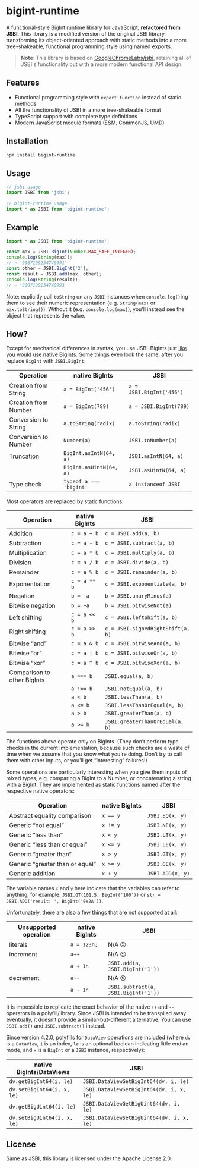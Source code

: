 # bigint-runtime

A functional-style BigInt runtime library for JavaScript, **refactored from JSBI**. This library is a modified version of the original JSBI library, transforming its object-oriented approach with static methods into a more tree-shakeable, functional programming style using named exports.

> **Note**: This library is based on [GoogleChromeLabs/jsbi](https://github.com/GoogleChromeLabs/jsbi), retaining all of JSBI's functionality but with a more modern functional API design.

## Features

- Functional programming style with `export function` instead of static methods
- All the functionality of JSBI in a more tree-shakeable format
- TypeScript support with complete type definitions
- Modern JavaScript module formats (ESM, CommonJS, UMD)

## Installation

```bash
npm install bigint-runtime
```

## Usage

```javascript
// jsbi usage
import JSBI from 'jsbi';
```

```javascript
// bigint-runtime usage
import * as JSBI from 'bigint-runtime';
```

## Example

```javascript
import * as JSBI from 'bigint-runtime';

const max = JSBI.BigInt(Number.MAX_SAFE_INTEGER);
console.log(String(max));
// → '9007199254740991'
const other = JSBI.BigInt('2');
const result = JSBI.add(max, other);
console.log(String(result));
// → '9007199254740993'
```

Note: explicitly call `toString` on any `JSBI` instances when `console.log()`ing them to see their numeric representation (e.g. `String(max)` or `max.toString()`). Without it (e.g. `console.log(max)`), you’ll instead see the object that represents the value.

## How?

Except for mechanical differences in syntax, you use JSBI-BigInts just [like you would use native BigInts](https://developers.google.com/web/updates/2018/05/bigint). Some things even look the same, after you replace `BigInt` with `JSBI.BigInt`:

| Operation            | native BigInts          | JSBI                     |
| -------------------- | ----------------------- | ------------------------ |
| Creation from String | `a = BigInt('456')`     | `a = JSBI.BigInt('456')` |
| Creation from Number | `a = BigInt(789)`       | `a = JSBI.BigInt(789)`   |
| Conversion to String | `a.toString(radix)`     | `a.toString(radix)`      |
| Conversion to Number | `Number(a)`             | `JSBI.toNumber(a)`       |
| Truncation           | `BigInt.asIntN(64, a)`  | `JSBI.asIntN(64, a)`     |
|                      | `BigInt.asUintN(64, a)` | `JSBI.asUintN(64, a)`    |
| Type check           | `typeof a === 'bigint'` | `a instanceof JSBI`      |

Most operators are replaced by static functions:

| Operation                   | native BigInts | JSBI                              |
| --------------------------- | -------------- | --------------------------------- |
| Addition                    | `c = a + b`    | `c = JSBI.add(a, b)`              |
| Subtraction                 | `c = a - b`    | `c = JSBI.subtract(a, b)`         |
| Multiplication              | `c = a * b`    | `c = JSBI.multiply(a, b)`         |
| Division                    | `c = a / b`    | `c = JSBI.divide(a, b)`           |
| Remainder                   | `c = a % b`    | `c = JSBI.remainder(a, b)`        |
| Exponentiation              | `c = a ** b`   | `c = JSBI.exponentiate(a, b)`     |
| Negation                    | `b = -a`       | `b = JSBI.unaryMinus(a)`          |
| Bitwise negation            | `b = ~a`       | `b = JSBI.bitwiseNot(a)`          |
| Left shifting               | `c = a << b`   | `c = JSBI.leftShift(a, b)`        |
| Right shifting              | `c = a >> b`   | `c = JSBI.signedRightShift(a, b)` |
| Bitwise “and”               | `c = a & b`    | `c = JSBI.bitwiseAnd(a, b)`       |
| Bitwise “or”                | `c = a \| b`   | `c = JSBI.bitwiseOr(a, b)`        |
| Bitwise “xor”               | `c = a ^ b`    | `c = JSBI.bitwiseXor(a, b)`       |
| Comparison to other BigInts | `a === b`      | `JSBI.equal(a, b)`                |
|                             | `a !== b`      | `JSBI.notEqual(a, b)`             |
|                             | `a < b`        | `JSBI.lessThan(a, b)`             |
|                             | `a <= b`       | `JSBI.lessThanOrEqual(a, b)`      |
|                             | `a > b`        | `JSBI.greaterThan(a, b)`          |
|                             | `a >= b`       | `JSBI.greaterThanOrEqual(a, b)`   |

The functions above operate only on BigInts. (They don’t perform type checks in the current implementation, because such checks are a waste of time when we assume that you know what you’re doing. Don’t try to call them with other inputs, or you’ll get “interesting” failures!)

Some operations are particularly interesting when you give them inputs of mixed types, e.g. comparing a BigInt to a Number, or concatenating a string with a BigInt. They are implemented as static functions named after the respective native operators:

| Operation                       | native BigInts | JSBI             |
| ------------------------------- | -------------- | ---------------- |
| Abstract equality comparison    | `x == y`       | `JSBI.EQ(x, y)`  |
| Generic “not equal”             | `x != y`       | `JSBI.NE(x, y)`  |
| Generic “less than”             | `x < y`        | `JSBI.LT(x, y)`  |
| Generic “less than or equal”    | `x <= y`       | `JSBI.LE(x, y)`  |
| Generic “greater than”          | `x > y`        | `JSBI.GT(x, y)`  |
| Generic “greater than or equal” | `x >= y`       | `JSBI.GE(x, y)`  |
| Generic addition                | `x + y`        | `JSBI.ADD(x, y)` |

The variable names `x` and `y` here indicate that the variables can refer to anything, for example: `JSBI.GT(101.5, BigInt('100'))` or `str = JSBI.ADD('result: ', BigInt('0x2A'))`.

Unfortunately, there are also a few things that are not supported at all:

| Unsupported operation | native BigInts | JSBI                                 |
| --------------------- | -------------- | ------------------------------------ |
| literals              | `a = 123n;`    | N/A ☹                                |
| increment             | `a++`          | N/A ☹                                |
|                       | `a + 1n`       | `JSBI.add(a, JSBI.BigInt('1'))`      |
| decrement             | `a--`          | N/A ☹                                |
|                       | `a - 1n`       | `JSBI.subtract(a, JSBI.BigInt('1'))` |

It is impossible to replicate the exact behavior of the native `++` and `--` operators in a polyfill/library. Since JSBI is intended to be transpiled away eventually, it doesn’t provide a similar-but-different alternative. You can use `JSBI.add()` and `JSBI.subtract()` instead.

Since version 4.2.0, polyfills for `DataView` operations are included (where `dv` is a `DataView`, `i` is an index, `le` is an optional boolean indicating little endian mode, and `x` is a `BigInt` or a `JSBI` instance, respectively):

| native BigInts/DataViews    | JSBI                                      |
|-----------------------------|-------------------------------------------|
| `dv.getBigInt64(i, le)`     | `JSBI.DataViewGetBigInt64(dv, i, le)`     |
| `dv.setBigInt64(i, x, le)`  | `JSBI.DataViewSetBigInt64(dv, i, x, le)`  |
| `dv.getBigUint64(i, le)`    | `JSBI.DataViewGetBigUint64(dv, i, le)`    |
| `dv.setBigUint64(i, x, le)` | `JSBI.DataViewSetBigUint64(dv, i, x, le)` |

## License

Same as JSBI, this library is licensed under the Apache License 2.0.
